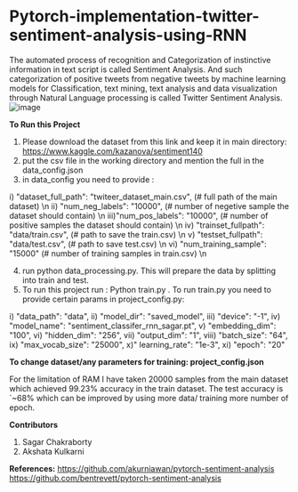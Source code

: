 # Pytorch-implementation-twitter-sentiment-analysis-using-RNN
The automated process of recognition and Categorization of instinctive information in text script is called Sentiment Analysis. And such categorization of positive tweets from negative tweets by machine learning models for Classification, text mining, text analysis and data visualization through Natural Language processing is called Twitter Sentiment Analysis.
![image](https://user-images.githubusercontent.com/49767657/121781346-dbb30000-cbc1-11eb-809a-a016d7a6092f.png)

**To Run this Project**
1. Please download the dataset from this link and keep it in main directory: https://www.kaggle.com/kazanova/sentiment140
2. put the csv file in the working directory and mention the full in the data_config.json
3. in data_config you need to provide :

i) "dataset_full_path": "twiteer_dataset_main.csv", (# full path of the main dataset) \n
ii) "num_neg_labels": "10000",                       (# number of negetive sample the dataset should contain) \n
iii)"num_pos_labels": "10000",			(# number of positive samples the dataset should contain) \n
iv) "trainset_fullpath": "data/train.csv",		(# path to save the train.csv) \n
v)  "testset_fullpath": "data/test.csv",		(# path to save test.csv)      \n
vi) "num_training_sample": "15000"			(# number of training samples in train.csv) \n
		
4. run python data_processing.py. This will prepare the data by splitting into train and test.
5. To run this project run : Python train.py . To run train.py you need to provide certain params in project_config.py:


i) "data_path": "data",
ii) "model_dir": "saved_model",
iii) "device": "-1",
iv) "model_name": "sentiment_classifer_rnn_sagar.pt",
v) "embedding_dim": "100",
vi) "hidden_dim": "256",
vii) "output_dim": "1",
viii) "batch_size": "64",
ix) "max_vocab_size": "25000",
x)" learning_rate": "1e-3",
xi) "epoch": "20"

**To change dataset/any parameters for training: project_config.json**

For the limitation of RAM I have taken 20000 samples from the main dataset which achieved 99.23% accuracy in the train dataset.
The test accuracy is `~68% which can be improved by using more data/ training more number of epoch.

**Contributors**
1. Sagar Chakraborty
2. Akshata Kulkarni

**References:**
https://github.com/akurniawan/pytorch-sentiment-analysis
https://github.com/bentrevett/pytorch-sentiment-analysis
